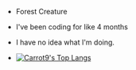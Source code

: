 - Forest Creature

- I've been coding for like 4 months

- I have no idea what I'm doing.

- [![Carrot9's Top Langs](https://github-readme-stats.vercel.app/api/top-langs/?username=Carrot-9&layout=pie&theme=tokyonight)](https://github.com/Carrot-9/github-readme-stats)
